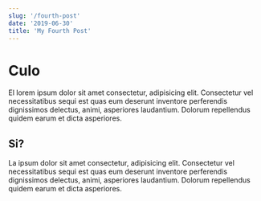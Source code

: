 ```yaml
---
slug: '/fourth-post'
date: '2019-06-30'
title: 'My Fourth Post'
---
```


# Culo

El lorem ipsum dolor sit amet consectetur, adipisicing elit. Consectetur vel necessitatibus sequi est quas eum deserunt inventore perferendis dignissimos delectus, animi, asperiores laudantium. Dolorum repellendus quidem earum et dicta asperiores.

## Si?

La ipsum dolor sit amet consectetur, adipisicing elit. Consectetur vel necessitatibus sequi est quas eum deserunt inventore perferendis dignissimos delectus, animi, asperiores laudantium. Dolorum repellendus quidem earum et dicta asperiores.
